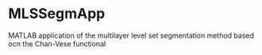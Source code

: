 # MLSSegmApp
MATLAB application of the multilayer level set segmentation method based ocn the Chan-Vese functional
